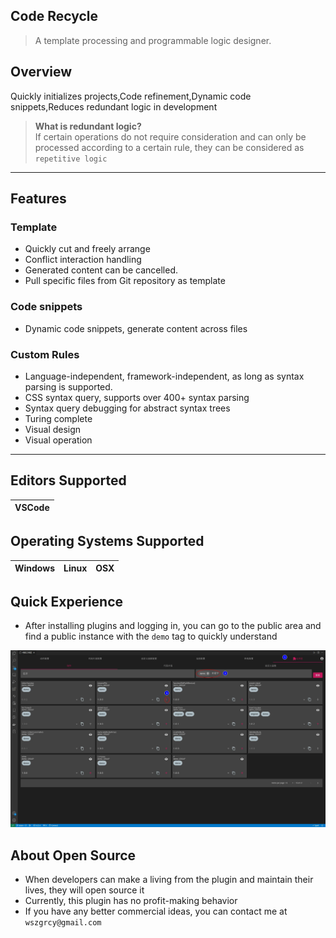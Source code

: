 ## Code Recycle
> A template processing and programmable logic designer.

## Overview

Quickly initializes projects,Code refinement,Dynamic code snippets,Reduces redundant logic in development

> **What is redundant logic?**  
> If certain operations do not require consideration and can only be processed according to a certain rule, they can be considered as `repetitive logic`

---

## Features
### Template
- Quickly cut and freely arrange
- Conflict interaction handling
- Generated content can be cancelled.
- Pull specific files from Git repository as template

### Code snippets
- Dynamic code snippets, generate content across files

### Custom Rules
- Language-independent, framework-independent, as long as syntax parsing is supported.
- CSS syntax query, supports over 400+ syntax parsing
- Syntax query debugging for abstract syntax trees
- Turing complete
- Visual design
- Visual operation

---

## Editors Supported
| VSCode |
| - |

## Operating Systems Supported
| Windows | Linux | OSX |
| ------- | ------- | ---- |

## Quick Experience
- After installing plugins and logging in, you can go to the public area and find a public instance with the `demo` tag to quickly understand

![公共区](../zh-Hans/image/公共区.jpg)

## About Open Source

- When developers can make a living from the plugin and maintain their lives, they will open source it
- Currently, this plugin has no profit-making behavior
- If you have any better commercial ideas, you can contact me at `wszgrcy@gmail.com`